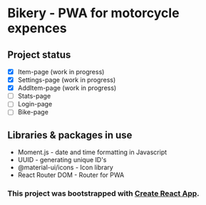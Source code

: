 # Bikery - PWA for motorcycle expences

## Project status

- [x] Item-page (work in progress)
- [x] Settings-page (work in progress)
- [x] AddItem-page (work in progress)
- [ ] Stats-page
- [ ] Login-page
- [ ] Bike-page

## Libraries & packages in use
- Moment.js - date and time formatting in Javascript
- UUID - generating unique ID's
- @material-ui/icons - Icon library
- React Router DOM - Router for PWA


### This project was bootstrapped with [Create React App](https://github.com/facebook/create-react-app).

